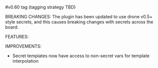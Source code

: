 #v0.60 tag (tagging strategy TBD)

BREAKING CHANGES: The plugin has been updated to use drone v0.5+ style secrets, and this causes breaking changes with secrets across the board.

FEATURES:

IMPROVEMENTS: 

- Secret templates now have access to non-secret vars for template interpolation